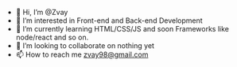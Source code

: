- 👋 Hi, I’m @Zvay
- 👀 I’m interested in Front-end and Back-end Development
- 🌱 I’m currently learning HTML/CSS/JS and soon Frameworks like node/react and so on.
- 💞️ I’m looking to collaborate on nothing yet
- 📫 How to reach me zvay98@gmail.com

<!---
Zvay/Zvay is a ✨ special ✨ repository because its `README.md` (this file) appears on your GitHub profile.
You can click the Preview link to take a look at your changes.
--->
